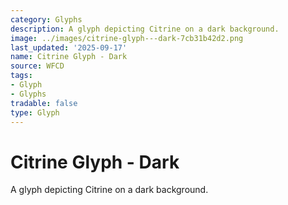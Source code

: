 ```yaml
---
category: Glyphs
description: A glyph depicting Citrine on a dark background.
image: ../images/citrine-glyph---dark-7cb31b42d2.png
last_updated: '2025-09-17'
name: Citrine Glyph - Dark
source: WFCD
tags:
- Glyph
- Glyphs
tradable: false
type: Glyph
---
```


# Citrine Glyph - Dark

A glyph depicting Citrine on a dark background.

